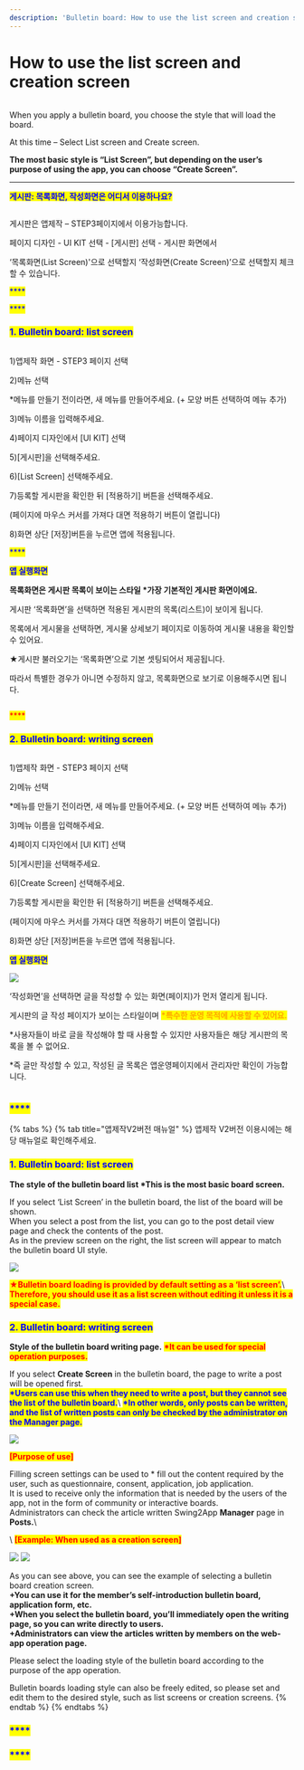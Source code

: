 ```yaml
---
description: 'Bulletin board: How to use the list screen and creation screen'
---
```


# How to use the list screen and creation screen

<figure><img src="../../../.gitbook/assets/구분선.PNG" alt=""><figcaption></figcaption></figure>

When you apply a bulletin board, you choose the style that will load the board.

At this time – Select List screen and Create screen.

**The most basic style is “List Screen”, but depending on the user’s purpose of using the app, you can choose “Create Screen”.**

****

<mark style="color:blue;">**게시판: 목록화면, 작성화면은 어디서 이용하나요?**</mark>

<figure><img src="../../../.gitbook/assets/게시판목록.png" alt=""><figcaption></figcaption></figure>

게시판은 앱제작 – STEP3페이지에서 이용가능합니다.

페이지 디자인 - UI KIT 선택 - \[게시판] 선택 - 게시판 화면에서&#x20;

‘목록화면(List Screen)'으로 선택할지 ‘작성화면(Create Screen)’으로 선택할지 체크할 수 있습니다.

<mark style="color:blue;">****</mark>

<mark style="color:blue;">****</mark>

### <mark style="color:blue;">**1. Bulletin board: list screen**</mark>

<figure><img src="../../../.gitbook/assets/게시판목록1.png" alt=""><figcaption></figcaption></figure>

1\)앱제작 화면 - STEP3 페이지 선택

2\)메뉴 선택

\*메뉴를 만들기 전이라면, 새 메뉴를 만들어주세요. (+ 모양 버튼 선택하여 메뉴 추가)

3\)메뉴 이름을 입력해주세요.

4\)페이지 디자인에서 \[UI KIT] 선택

5\)\[게시판]을 선택해주세요.&#x20;

6\)\[List Screen] 선택해주세요.&#x20;

7\)등록할 게시판을 확인한 뒤 \[적용하기] 버튼을 선택해주세요.&#x20;

(페이지에 마우스 커서를 가져다 대면 적용하기 버튼이 열립니다)

8\)화면 상단 \[저장]버튼을 누르면 앱에 적용됩니다.

<mark style="color:blue;">****</mark>

<mark style="color:blue;">**앱 실행화면**</mark>

**목록화면은 게시판 목록이 보이는 스타일 \*가장 기본적인 게시판 화면이에요.**

게시판 ‘목록화면’을 선택하면 적용된 게시판의 목록(리스트)이 보이게 됩니다.

목록에서 게시물을 선택하면, 게시물 상세보기 페이지로 이동하여 게시물 내용을 확인할 수 있어요.

★게시판 불러오기는 ‘목록화면’으로 기본 셋팅되어서 제공됩니다.

따라서 특별한 경우가 아니면 수정하지 않고, 목록화면으로 보기로 이용해주시면 됩니다.&#x20;

<figure><img src="../../../.gitbook/assets/구분선.PNG" alt=""><figcaption></figcaption></figure>

<mark style="color:red;">****</mark>

### <mark style="color:blue;">**2. Bulletin board: writing screen**</mark>

<figure><img src="../../../.gitbook/assets/게시판작성1.png" alt=""><figcaption></figcaption></figure>

1\)앱제작 화면 - STEP3 페이지 선택

2\)메뉴 선택

\*메뉴를 만들기 전이라면, 새 메뉴를 만들어주세요. (+ 모양 버튼 선택하여 메뉴 추가)

3\)메뉴 이름을 입력해주세요.

4\)페이지 디자인에서 \[UI KIT] 선택

5\)\[게시판]을 선택해주세요.&#x20;

6\)\[Create Screen] 선택해주세요.&#x20;

7\)등록할 게시판을 확인한 뒤 \[적용하기] 버튼을 선택해주세요.&#x20;

(페이지에 마우스 커서를 가져다 대면 적용하기 버튼이 열립니다)

8\)화면 상단 \[저장]버튼을 누르면 앱에 적용됩니다.



<mark style="color:blue;">**앱 실행화면**</mark>

<mark style="color:blue;">****</mark>![](<../../../.gitbook/assets/image (3).png>)<mark style="color:blue;">****</mark>

‘작성화면’을 선택하면 글을 작성할 수 있는 화면(페이지)가 먼저 열리게 됩니다.

게시판의 글 작성 페이지가 보이는 스타일이며 <mark style="color:orange;">**\*특수한 운영 목적에 사용할 수 있어요.**</mark>

\*사용자들이 바로 글을 작성해야 할 때 사용할 수 있지만 사용자들은 해당 게시판의 목록을 볼 수 없어요.

\*즉 글만 작성할 수 있고, 작성된 글 목록은 앱운영페이지에서 관리자만 확인이 가능합니다.

<figure><img src="../../../.gitbook/assets/구분선.PNG" alt=""><figcaption></figcaption></figure>

### <mark style="color:blue;">****</mark>

{% tabs %}
{% tab title="앱제작V2버전 매뉴얼" %}
앱제작 V2버전 이용시에는 해당 매뉴얼로 확인해주세요.



### <mark style="color:blue;">**1. Bulletin board: list screen**</mark>

**The style of the bulletin board list  **<mark style="color:red;">**\*This is the most basic board screen.**</mark>

If you select ‘List Screen’ in the bulletin board, the list of the board will be shown.\
When you select a post from the list, you can go to the post detail view page and check the contents of the post.\
As in the preview screen on the right, the list screen will appear to match the bulletin board UI style.

![](https://support.swing2app.com/wp-content/uploads/2018/09/b30-e1587041470575.png)

<mark style="color:red;">**★Bulletin board loading is provided by default setting as a ‘list screen’.**</mark>\ <mark style="color:red;"></mark><mark style="color:red;">**Therefore, you should use it as a list screen without editing it unless it is a special case.**</mark>&#x20;

### <mark style="color:blue;">**2. Bulletin board: writing screen**</mark>

**Style of the bulletin board writing page.** <mark style="color:red;">**\*It can be used for special operation purposes.**</mark>

If you select **Create Screen** in the bulletin board, the page to write a post will be opened first.\
<mark style="color:blue;">**\*Users can use this when they need to write a post, but they cannot see the list of the bulletin board.**</mark>\ <mark style="color:blue;"></mark><mark style="color:blue;">**\*In other words, only posts can be written, and the list of written posts can only be checked by the administrator on the Manager page.**</mark>

![](https://support.swing2app.com/wp-content/uploads/2018/09/b29.png)

<mark style="color:red;">**\[Purpose of use]**</mark>

Filling screen settings can be used to \* fill out the content required by the user, such as questionnaire, consent, application, job application.\
It is used to receive only the information that is needed by the users of the app, not in the form of community or interactive boards.\
Administrators can check the article written Swing2App **Manager** page in **Posts.**\


<mark style="color:red;"></mark>\ <mark style="color:red;"></mark><mark style="color:red;">**\[Example: When used as a creation screen]**</mark>

![](https://support.swing2app.com/wp-content/uploads/2018/09/91@3x.png) ![](https://support.swing2app.com/wp-content/uploads/2018/09/90@3x-1.png)

As you can see above, you can see the example of selecting a bulletin board creation screen.\
**+You can use it for the member’s self-introduction bulletin board, application form, etc.**\
**+When you select the bulletin board, you’ll immediately open the writing page, so you can write directly to users.**\
**+Administrators can view the articles written by members on the web-app operation page.**

Please select the loading style of the bulletin board according to the purpose of the app operation.

Bulletin boards loading style can also be freely edited, so please set and edit them to the desired style, such as list screens or creation screens.
{% endtab %}
{% endtabs %}





### <mark style="color:blue;">****</mark>

### <mark style="color:blue;">****</mark>
